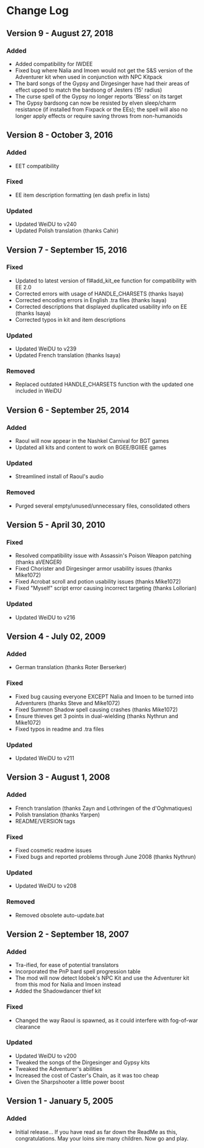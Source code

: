 # Change Log

## Version 9 - August 27, 2018
### Added
- Added compatibility for IWDEE
- Fixed bug where Nalia and Imoen would not get the S&S version of the Adventurer kit when used in conjunction with NPC Kitpack
- The bard songs of the Gypsy and Dirgesinger have had their areas of effect upped to match the bardsong of Jesters (15' radius)
- The curse spell of the Gypsy no longer reports 'Bless' on its target
- The Gypsy bardsong can now be resisted by elven sleep/charm resistance (if installed from Fixpack or the EEs); the spell will also no longer apply effects or require saving throws from non-humanoids


## Version 8 - October 3, 2016
### Added
- EET compatibility

### Fixed
- EE item description formatting (en dash prefix in lists)

### Updated
- Updated WeiDU to v240
- Updated Polish translation (thanks Cahir)

## Version 7 - September 15, 2016
### Fixed
- Updated to latest version of fl#add_kit_ee function for compatibility with EE 2.0
- Corrected errors with usage of HANDLE_CHARSETS (thanks Isaya)
- Corrected encoding errors in English .tra files (thanks Isaya)
- Corrected descriptions that displayed duplicated usability info on EE (thanks Isaya)
- Corrected typos in kit and item descriptions

### Updated
- Updated WeiDU to v239
- Updated French translation (thanks Isaya)

### Removed
- Replaced outdated HANDLE_CHARSETS function with the updated one included in WeiDU

## Version 6 - September 25, 2014
### Added
- Raoul will now appear in the Nashkel Carnival for BGT games
- Updated all kits and content to work on BGEE/BGIIEE games

### Updated
- Streamlined install of Raoul's audio

### Removed
- Purged several empty/unused/unnecessary files, consolidated others

## Version 5 - April 30, 2010
### Fixed
- Resolved compatibility issue with Assassin's Poison Weapon patching (thanks aVENGER)
- Fixed Chorister and Dirgesinger armor usability issues (thanks Mike1072)
- Fixed Acrobat scroll and potion usability issues (thanks Mike1072)
- Fixed "Myself" script error causing incorrect targeting (thanks Lollorian)

### Updated
- Updated WeiDU to v216

## Version 4 - July 02, 2009
### Added
- German translation (thanks Roter Berserker)

### Fixed
- Fixed bug causing everyone EXCEPT Nalia and Imoen to be turned into Adventurers (thanks Steve and Mike1072)
- Fixed Summon Shadow spell causing crashes (thanks Mike1072)
- Ensure thieves get 3 points in dual-wielding (thanks Nythrun and Mike1072)
- Fixed typos in readme and .tra files

### Updated
- Updated WeiDU to v211

## Version 3 - August 1, 2008
### Added
- French translation (thanks Zayn and Lothringen of the d'Oghmatiques)
- Polish translation (thanks Yarpen)
- README/VERSION tags

### Fixed
- Fixed cosmetic readme issues
- Fixed bugs and reported problems through June 2008 (thanks Nythrun)

### Updated
- Updated WeiDU to v208

### Removed
- Removed obsolete auto-update.bat

## Version 2 - September 18, 2007
### Added
- Tra-ified, for ease of potential translators
- Incorporated the PnP bard spell progression table
- The mod will now detect Idobek's NPC Kit and use the Adventurer kit from this mod for Nalia and Imoen instead
- Added the Shadowdancer thief kit

### Fixed
- Changed the way Raoul is spawned, as it could interfere with fog-of-war clearance

### Updated
- Updated WeiDU to v200
- Tweaked the songs of the Dirgesinger and Gypsy kits
- Tweaked the Adventurer's abilities
- Increased the cost of Caster's Chain, as it was too cheap
- Given the Sharpshooter a little power boost

## Version 1 - January 5, 2005
### Added
- Initial release... If you have read as far down the ReadMe as this, congratulations. May your loins sire many children. Now go and play.
